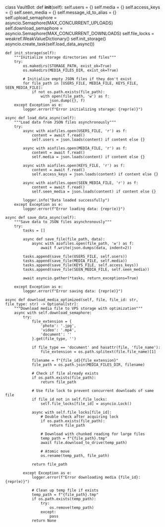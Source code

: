 class VaultBot:
    def __init__(self):
        self.users = {}
        self.media = {}
        self.access_keys = {}
        self.seen_media = {}
        self.message_id_to_alias = {}
        self.upload_semaphore = asyncio.Semaphore(MAX_CONCURRENT_UPLOADS)
        self.download_semaphore = asyncio.Semaphore(MAX_CONCURRENT_DOWNLOADS)
        self.file_locks = weakref.WeakValueDictionary()
        self.init_storage()
        asyncio.create_task(self.load_data_async())

    def init_storage(self):
        """Initialize storage directories and files"""
        try:
            os.makedirs(STORAGE_PATH, exist_ok=True)
            os.makedirs(MEDIA_FILES_DIR, exist_ok=True)

            # Initialize empty JSON files if they don't exist
            for file_path in [USERS_FILE, MEDIA_FILE, KEYS_FILE, SEEN_MEDIA_FILE]:
                if not os.path.exists(file_path):
                    with open(file_path, 'w') as f:
                        json.dump({}, f)
        except Exception as e:
            logger.error(f"Error initializing storage: {repr(e)}")

    async def load_data_async(self):
        """Load data from JSON files asynchronously"""
        try:
            async with aiofiles.open(USERS_FILE, 'r') as f:
                content = await f.read()
                self.users = json.loads(content) if content else {}

            async with aiofiles.open(MEDIA_FILE, 'r') as f:
                content = await f.read()
                self.media = json.loads(content) if content else {}

            async with aiofiles.open(KEYS_FILE, 'r') as f:
                content = await f.read()
                self.access_keys = json.loads(content) if content else {}

            async with aiofiles.open(SEEN_MEDIA_FILE, 'r') as f:
                content = await f.read()
                self.seen_media = json.loads(content) if content else {}

            logger.info("Data loaded successfully")
        except Exception as e:
            logger.error(f"Error loading data: {repr(e)}")

    async def save_data_async(self):
        """Save data to JSON files asynchronously"""
        try:
            tasks = []

            async def save_file(file_path, data):
                async with aiofiles.open(file_path, 'w') as f:
                    await f.write(json.dumps(data, indent=2))

            tasks.append(save_file(USERS_FILE, self.users))
            tasks.append(save_file(MEDIA_FILE, self.media))
            tasks.append(save_file(KEYS_FILE, self.access_keys))
            tasks.append(save_file(SEEN_MEDIA_FILE, self.seen_media))

            await asyncio.gather(*tasks, return_exceptions=True)

        except Exception as e:
            logger.error(f"Error saving data: {repr(e)}")

    async def download_media_optimized(self, file, file_id: str, file_type: str) -> Optional[str]:
        """Download media file to VPS storage with optimization"""
        async with self.download_semaphore:
            try:
                file_extension = {
                    'photo': '.jpg',
                    'video': '.mp4',
                    'document': ''
                }.get(file_type, '')

                if file_type == 'document' and hasattr(file, 'file_name'):
                    file_extension = os.path.splitext(file.file_name)[1]

                filename = f"{file_id}{file_extension}"
                file_path = os.path.join(MEDIA_FILES_DIR, filename)

                # Check if file already exists
                if os.path.exists(file_path):
                    return file_path

                # Use file lock to prevent concurrent downloads of same file
                if file_id not in self.file_locks:
                    self.file_locks[file_id] = asyncio.Lock()

                async with self.file_locks[file_id]:
                    # Double check after acquiring lock
                    if os.path.exists(file_path):
                        return file_path

                    # Download with chunked reading for large files
                    temp_path = f"{file_path}.tmp"
                    await file.download_to_drive(temp_path)

                    # Atomic move
                    os.rename(temp_path, file_path)

                return file_path

            except Exception as e:
                logger.error(f"Error downloading media {file_id}: {repr(e)}")

                # Clean up temp file if exists
                temp_path = f"{file_path}.tmp"
                if os.path.exists(temp_path):
                    try:
                        os.remove(temp_path)
                    except:
                        pass
                return None
